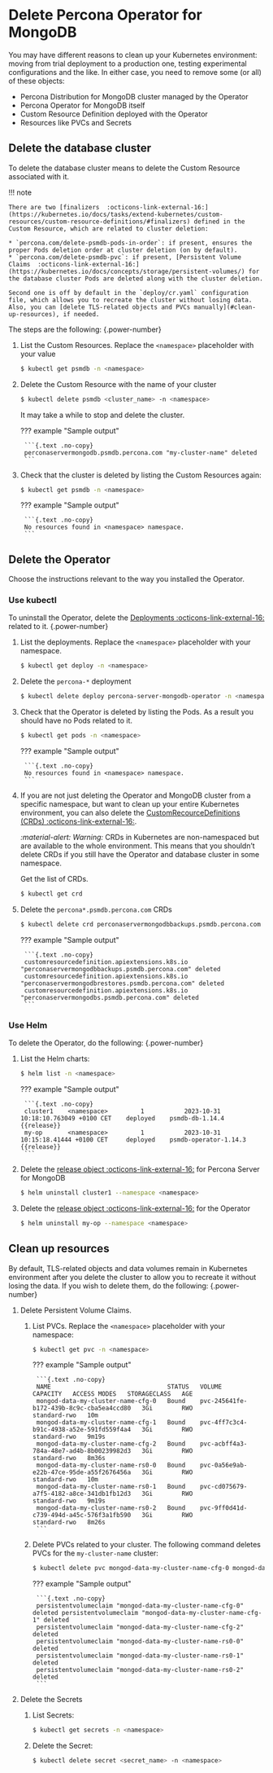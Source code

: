 # Delete Percona Operator for MongoDB

You may have different reasons to clean up your Kubernetes environment: moving from trial deployment to a production one, testing experimental configurations and the like. In either case, you need to remove some (or all) of these objects:

* Percona Distribution for MongoDB cluster managed by the Operator
* Percona Operator for MongoDB itself
* Custom Resource Definition deployed with the Operator
* Resources like PVCs and Secrets

## Delete the database cluster

To delete the database cluster means to delete the Custom Resource associated with it.

!!! note

    There are two [finalizers  :octicons-link-external-16:](https://kubernetes.io/docs/tasks/extend-kubernetes/custom-resources/custom-resource-definitions/#finalizers) defined in the Custom Resource, which are related to cluster deletion:

    * `percona.com/delete-psmdb-pods-in-order`: if present, ensures the proper Pods deletion order at cluster deletion (on by default).
    * `percona.com/delete-psmdb-pvc`: if present, [Persistent Volume Claims  :octicons-link-external-16:](https://kubernetes.io/docs/concepts/storage/persistent-volumes/) for the database cluster Pods are deleted along with the cluster deletion.

    Second one is off by default in the `deploy/cr.yaml` configuration file, which allows you to recreate the cluster without losing data. Also, you can [delete TLS-related objects and PVCs manually](#clean-up-resources), if needed. 

The steps are the following:
{.power-number}

1. List the Custom Resources. Replace the `<namespace>` placeholder with your value

    ```{.bash data-prompt="$"}
    $ kubectl get psmdb -n <namespace>
    ```

2. Delete the Custom Resource with the name of your cluster

    ```{.bash data-prompt="$"}
    $ kubectl delete psmdb <cluster_name> -n <namespace>
    ```

    It may take a while to stop and delete the cluster. 

    ??? example "Sample output"

        ```{.text .no-copy}
        perconaservermongodb.psmdb.percona.com "my-cluster-name" deleted
        ```

3. Check that the cluster is deleted by listing the Custom Resources again:

    ```{.bash data-prompt="$"}
    $ kubectl get psmdb -n <namespace>
    ```

    ??? example "Sample output"

        ```{.text .no-copy}
        No resources found in <namespace> namespace.
        ```

## Delete the Operator

Choose the instructions relevant to the way you installed the Operator.

### Use kubectl

To uninstall the Operator, delete the [Deployments  :octicons-link-external-16:](https://kubernetes.io/docs/concepts/workloads/controllers/deployment/) related to it.
{.power-number}

1. List the deployments. Replace the `<namespace>` placeholder with your namespace.

    ```{.bash data-prompt="$"}
    $ kubectl get deploy -n <namespace>
    ```

2. Delete the `percona-*` deployment

    ```{.bash data-prompt="$"}
    $ kubectl delete deploy percona-server-mongodb-operator -n <namespace>
    ```

3. Check that the Operator is deleted by listing the Pods. As a result you should have no Pods related to it.

    ```{.bash data-prompt="$"}
    $ kubectl get pods -n <namespace>
    ```
    
    ??? example "Sample output"

        ```{.text .no-copy}
        No resources found in <namespace> namespace.
        ```

4. If you are not just deleting the Operator and MongoDB cluster from a specific namespace, but want to clean up your entire Kubernetes environment, you can also delete the [CustomRecourceDefinitions (CRDs)  :octicons-link-external-16:](https://kubernetes.io/docs/concepts/extend-kubernetes/api-extension/custom-resources/#customresourcedefinitions).

    <i warning>:material-alert: Warning:</i> CRDs in Kubernetes are non-namespaced but are available to the whole environment. This means that you shouldn’t delete CRDs if you still have the Operator and database cluster in some namespace.

    Get the list of CRDs. 

    ```{.bash data-prompt="$"}
    $ kubectl get crd
    ```

5. Delete the `percona*.psmdb.percona.com` CRDs

    ```{.bash data-prompt="$"}
    $ kubectl delete crd perconaservermongodbbackups.psmdb.percona.com perconaservermongodbrestores.psmdb.percona.com perconaservermongodbs.psmdb.percona.com
    ``` 

    ??? example "Sample output"

        ```{.text .no-copy}
        customresourcedefinition.apiextensions.k8s.io "perconaservermongodbbackups.psmdb.percona.com" deleted
        customresourcedefinition.apiextensions.k8s.io "perconaservermongodbrestores.psmdb.percona.com" deleted
        customresourcedefinition.apiextensions.k8s.io "perconaservermongodbs.psmdb.percona.com" deleted
        ```

### Use Helm

To delete the Operator, do the following:
{.power-number}

1. List the Helm charts:

    ```{.bash data-prompt="$"}
    $ helm list -n <namespace>
    ```

    ??? example "Sample output"

        ```{.text .no-copy}
        cluster1    <namespace>         1           2023-10-31 10:18:10.763049 +0100 CET    deployed    psmdb-db-1.14.4         {{release}}
        my-op       <namespace>         1           2023-10-31 10:15:18.41444 +0100 CET     deployed    psmdb-operator-1.14.3   {{release}}
        ```

2. Delete the [release object  :octicons-link-external-16:](https://helm.sh/docs/intro/using_helm/#three-big-concepts) for Percona Server for MongoDB 

    ```{.bash data-prompt="$"}
    $ helm uninstall cluster1 --namespace <namespace>
    ```

3. Delete the [release object  :octicons-link-external-16:](https://helm.sh/docs/intro/using_helm/#three-big-concepts) for the Operator 

    ```{.bash data-prompt="$"}
    $ helm uninstall my-op --namespace <namespace>
    ```

## Clean up resources
 
By default, TLS-related objects and data volumes remain in Kubernetes environment after you delete the cluster to allow you to recreate it without losing the data. If you wish to delete them, do the following:
{.power-number}

1. Delete Persistent Volume Claims.

    1. List PVCs. Replace the `<namespace>` placeholder with your namespace:

        ```{.bash data-prompt="$"}
        $ kubectl get pvc -n <namespace>
        ```    

        ??? example "Sample output"    

            ```{.text .no-copy}
            NAME                                STATUS   VOLUME                                     CAPACITY   ACCESS MODES   STORAGECLASS   AGE
            mongod-data-my-cluster-name-cfg-0   Bound    pvc-245641fe-b172-439b-8c9c-cba5ea4ccd80   3Gi        RWO            standard-rwo   10m
            mongod-data-my-cluster-name-cfg-1   Bound    pvc-4ff7c3c4-b91c-4938-a52e-591fd559f4a4   3Gi        RWO            standard-rwo   9m19s
            mongod-data-my-cluster-name-cfg-2   Bound    pvc-acbff4a3-784a-48e7-ad4b-8b00239982d3   3Gi        RWO            standard-rwo   8m36s
            mongod-data-my-cluster-name-rs0-0   Bound    pvc-0a56e9ab-e22b-47ce-95de-a55f2676456a   3Gi        RWO            standard-rwo   10m
            mongod-data-my-cluster-name-rs0-1   Bound    pvc-cd075679-a7f5-4182-a8ce-341db1fb12d3   3Gi        RWO            standard-rwo   9m19s
            mongod-data-my-cluster-name-rs0-2   Bound    pvc-9ff0d41d-c739-494d-a45c-576f3a1fb590   3Gi        RWO            standard-rwo   8m26s
            ```

    2. Delete PVCs related to your cluster. The following command deletes PVCs for the `my-cluster-name` cluster:

        ```{.bash data-prompt="$"}
        $ kubectl delete pvc mongod-data-my-cluster-name-cfg-0 mongod-data-my-cluster-name-cfg-1 mongod-data-my-cluster-name-cfg-2 mongod-data-my-cluster-name-rs0-0 mongod-data-my-cluster-name-rs0-1 mongod-data-my-cluster-name-rs0-2 -n <namespace>
        ```    

        ??? example "Sample output"       

            ```{.text .no-copy}
            persistentvolumeclaim "mongod-data-my-cluster-name-cfg-0" deleted persistentvolumeclaim "mongod-data-my-cluster-name-cfg-1" deleted
            persistentvolumeclaim "mongod-data-my-cluster-name-cfg-2" deleted
            persistentvolumeclaim "mongod-data-my-cluster-name-rs0-0" deleted
            persistentvolumeclaim "mongod-data-my-cluster-name-rs0-1" deleted
            persistentvolumeclaim "mongod-data-my-cluster-name-rs0-2" deleted
            ```    

2. Delete the Secrets

    1. List Secrets:

        ```{.bash data-prompt="$"}
        $ kubectl get secrets -n <namespace>
        ```    

    2. Delete the Secret:
        
        ```{.bash data-prompt="$"}
        $ kubectl delete secret <secret_name> -n <namespace>
        ```

